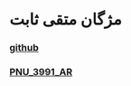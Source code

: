 # مژگان متقی ثابت

### [github](https://github.com/mozhganmottaghi)

### [PNU_3991_AR](https://github.com/mozhganmottaghi/PNU_3991_AR)
